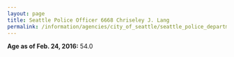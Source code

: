 ```yaml
---
layout: page
title: Seattle Police Officer 6668 Chriseley J. Lang
permalink: /information/agencies/city_of_seattle/seattle_police_department/copbook/6668/
---
```


**Age as of Feb. 24, 2016:** 54.0
